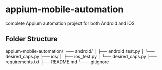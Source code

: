 # appium-mobile-automation
complete Appium automation project for both Android and iOS
## Folder Structure
appium-mobile-automation/
├── android/
│   ├── android_test.py
│   └── desired_caps.py
├── ios/
│   ├── ios_test.py
│   └── desired_caps.py
├── requirements.txt
├── README.md
└── .gitignore

